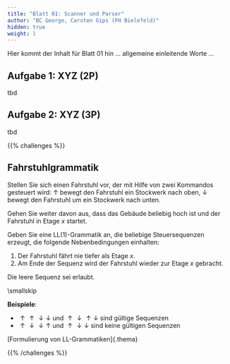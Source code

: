 ```yaml
---
title: "Blatt 01: Scanner und Parser"
author: "BC George, Carsten Gips (FH Bielefeld)"
hidden: true
weight: 1
---
```



Hier kommt der Inhalt für Blatt 01 hin ... allgemeine einleitende Worte ...

## Aufgabe 1: XYZ (2P)

tbd

## Aufgabe 2: XYZ (3P)

tbd



{{% challenges %}}
## Fahrstuhlgrammatik

<!-- XXX S. 157, EAC -->

<!-- XXX `s : s '(' s ')' s | ;` -->

Stellen Sie sich einen Fahrstuhl vor, der mit Hilfe von zwei Kommandos gesteuert wird:
$\uparrow$ bewegt den Fahrstuhl ein Stockwerk nach oben, $\downarrow$ bewegt den Fahrstuhl um ein
Stockwerk nach unten.

Gehen Sie weiter davon aus, dass das Gebäude beliebig hoch ist und der Fahrstuhl in Etage
$x$ startet.

Geben Sie eine LL(1)-Grammatik an, die beliebige Steuersequenzen erzeugt, die folgende
Nebenbedingungen einhalten:

1.  Der Fahrstuhl fährt nie tiefer als Etage $x$.
2.  Am Ende der Sequenz wird der Fahrstuhl wieder zur Etage $x$ gebracht.

Die leere Sequenz sei erlaubt.

\smallskip

**Beispiele**:

*   $\uparrow\uparrow\downarrow\downarrow$ und $\uparrow\downarrow\uparrow\downarrow$ sind gültige Sequenzen
*   $\uparrow\downarrow\downarrow\uparrow$ und $\uparrow\downarrow\downarrow$ sind keine gültigen Sequenzen

[Formulierung von LL-Grammatiken]{.thema}

{{% /challenges %}}